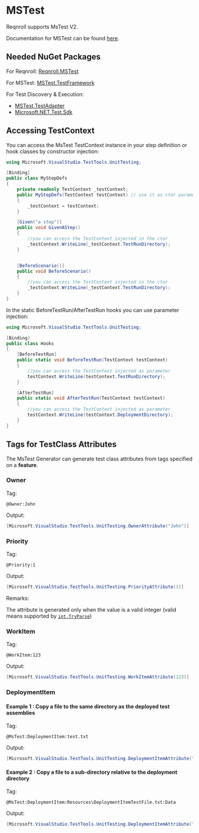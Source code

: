 # MSTest

Reqnroll supports MsTest V2.

Documentation for MSTest can be found [here](https://docs.microsoft.com/en-us/visualstudio/test/unit-test-your-code?view=vs-2019).

## Needed NuGet Packages

For Reqnroll: [Reqnroll.MSTest](https://www.nuget.org/packages/Reqnroll.MSTest/)  

For MSTest: [MSTest.TestFramework](https://www.nuget.org/packages/MSTest.TestFramework/)  

For Test Discovery & Execution:

- [MSTest.TestAdapter](https://www.nuget.org/packages/MSTest.TestAdapter/)
- [Microsoft.NET.Test.Sdk](https://www.nuget.org/packages/Microsoft.NET.Test.Sdk)

## Accessing TestContext

You can access the MsTest TestContext instance in your step definition or hook classes by constructor injection:

``` csharp
using Microsoft.VisualStudio.TestTools.UnitTesting;

[Binding]
public class MyStepDefs
{
    private readonly TestContext _testContext;
    public MyStepDefs(TestContext testContext) // use it as ctor parameter
    { 
        _testContext = testContext;
    }

    [Given("a step")]
    public void GivenAStep()
    {
        //you can access the TestContext injected in the ctor
        _testContext.WriteLine(_testContext.TestRunDirectory);
    }


    [BeforeScenario()]
    public void BeforeScenario()
    {
        //you can access the TestContext injected in the ctor
        _testContext.WriteLine(_testContext.TestRunDirectory);
    } 
}
```

In the static BeforeTestRun/AfterTestRun hooks you can use parameter injection:

``` csharp
using Microsoft.VisualStudio.TestTools.UnitTesting;

[Binding]
public class Hooks
{
    [BeforeTestRun]
    public static void BeforeTestRun(TestContext testContext)
    {
        //you can access the TestContext injected as parameter
        testContext.WriteLine(testContext.TestRunDirectory);
    }

    [AfterTestRun]
    public static void AfterTestRun(TestContext testContext)
    {
        //you can access the TestContext injected as parameter
        testContext.WriteLine(testContext.DeploymentDirectory);
    }
}
```

## Tags for TestClass Attributes

The MsTest Generator can generate test class attributes from tags specified on a **feature**.

### Owner

Tag:

``` gherkin
@Owner:John
```

Output:

``` csharp
[Microsoft.VisualStudio.TestTools.UnitTesting.OwnerAttribute("John")]
```

### Priority

Tag:

``` gherkin
@Priority:1
```

Output:

``` csharp
[Microsoft.VisualStudio.TestTools.UnitTesting.PriorityAttribute(1)]
```

Remarks:

The attribute is generated only when the value is a valid integer (valid means supported by [` int.TryParse `](https://learn.microsoft.com/it-it/dotnet/api/system.int32.tryparse?#system-int32-tryparse(system-string-system-int32@)))

### WorkItem

Tag:

``` gherkin
@WorkItem:123
```

Output:

``` csharp
[Microsoft.VisualStudio.TestTools.UnitTesting.WorkItemAttribute(123)]
```

### DeploymentItem

#### Example 1 : Copy a file to the same directory as the deployed test assemblies

Tag:

``` gherkin
@MsTest:DeploymentItem:test.txt
```

Output:

``` csharp
[Microsoft.VisualStudio.TestTools.UnitTesting.DeploymentItemAttribute("test.txt")]
```

#### Example 2 : Copy a file to a sub-directory relative to the deployment directory

Tag:

``` gherkin
@MsTest:DeploymentItem:Resources\DeploymentItemTestFile.txt:Data
```

Output:

``` csharp
[Microsoft.VisualStudio.TestTools.UnitTesting.DeploymentItemAttribute("Resources\\DeploymentItemTestFile.txt", "Data")]
```
